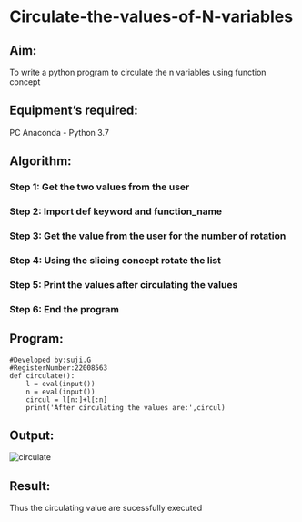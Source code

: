 # Circulate-the-values-of-N-variables
## Aim:
To write a python program to circulate the n variables using function concept
## Equipment’s required:
PC
Anaconda - Python 3.7
## Algorithm: 
### Step 1: Get the two values from the user
### Step 2: Import def keyword and function_name
### Step 3: Get the value from the user for the number of rotation
### Step 4: Using the slicing concept rotate the list
### Step 5: Print the values after circulating the values
### Step 6: End the program
## Program:
```#Program to circulate N values.
#Developed by:suji.G 
#RegisterNumber:22008563
def circulate():
    l = eval(input())
    n = eval(input())
    circul = l[n:]+l[:n]
    print('After circulating the values are:',circul)
```
## Output:

![circulate](https://user-images.githubusercontent.com/119559822/212458056-93b8b4e6-2ad6-4dd1-87fd-f67d4fce2558.png)


## Result:
Thus the circulating value are sucessfully executed
